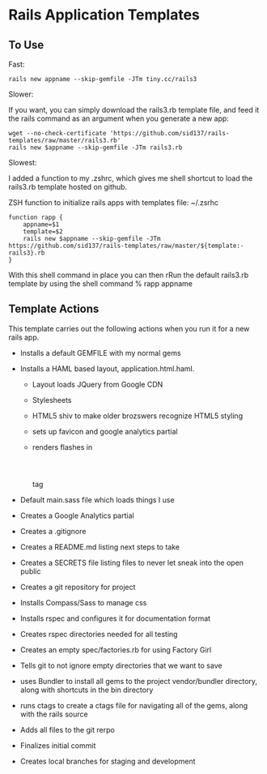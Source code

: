 
# Rails Application Templates

## To Use

Fast:

    rails new appname --skip-gemfile -JTm tiny.cc/rails3

Slower:

If you want, you can simply download the rails3.rb template file, and feed it
the rails command as an argument when you generate a new app:

    wget --no-check-certificate 'https://github.com/sid137/rails-templates/raw/master/rails3.rb'
    rails new $appname --skip-gemfile -JTm rails3.rb 



Slowest:

I added a function to my .zshrc, which gives me shell shortcut to load the rails3.rb template hosted on
github.  

ZSH function to initialize rails apps with templates
file: ~/.zsrhc

    function rapp {
        appname=$1
        template=$2
        rails new $appname --skip-gemfile -JTm https://github.com/sid137/rails-templates/raw/master/${template:-rails3}.rb 
    }


With this shell command in place you can then rRun the default rails3.rb template by using the shell command
    %  rapp appname

## Template Actions

This template carries out the following actions when you run it for a new rails
app.

* Installs a default GEMFILE with my normal gems

* Installs a HAML based layout, application.html.haml.  

  -  Layout loads JQuery from Google CDN

  -  Stylesheets 

  - HTML5 shiv to make older brozswers recognize HTML5 styling

  - sets up favicon and google analytics partial

  - renders flashes in <header></header> tag

* Default main.sass file which loads things I use

* Creates a Google Analytics partial

* Creates a .gitignore

* Creates a README.md listing next steps to take

* Creates a SECRETS file listing files to never let sneak into the open public

* Creates a git repository for project

* Installs Compass/Sass to manage css

* Installs rspec and configures it for documentation format

* Creates rspec directories needed for all testing

* Creates an empty spec/factories.rb for using Factory Girl

* Tells git to not ignore empty directories that we want to save

* uses Bundler to install all gems to the project vendor/bundler directory,
  along with shortcuts in the bin directory

* runs ctags to create a ctags file for navigating all of the gems, along with
  the rails source

* Adds all files to the git rerpo

* Finalizes initial commit

* Creates local branches for staging and development


